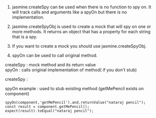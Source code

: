 1. jasmine.createSpy can be used when there is no function to spy on. It will track calls and arguments like a spyOn but there is no implementation.

2. jasmine.createSpyObj is used to create a mock that will spy on one or more methods. It returns an object that has a property for each string that is a spy.

3. If you want to create a mock you should use jasmine.createSpyObj. 

4. spyOn can be used to call original method.

createSpy : mock method and its return value  
spyOn : calls original implementation of method( if you don't stub)  

createSpy : 



spyOn example : used to stub existing method (getMePencil exists on component)

    spyOn(component,'getMePencil').and.returnValue("nataraj pencil");
    const result = component.getMePencil();
    expect(result).toEqual("nataraj pencil");
